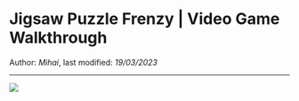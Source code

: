 # Jigsaw Puzzle Frenzy | Video Game Walkthrough

Author: *Mihai*, last modified: _19/03/2023_

---

![](https://www.youtube-nocookie.com/embed/UpU8lY5xj0k?w=800&h=450)